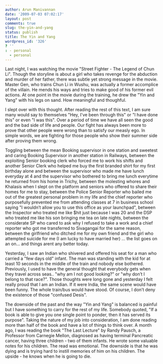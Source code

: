 ```yaml
---
author: Arun Manivannan
date: '2009-07-03 07:02:17'
layout: post
comments: true
slug: the-yin-and-yang
status: publish
title: The Yin and Yang
wordpress_id: '326'
? ''
: - personal
  - personal
---
```


Last night, I was watching the movie "Street Fighter - The Legend of Chun Li".
Though the storyline is about a girl who takes revenge for the abduction and
murder of her father, there was subtle yet strong message in the movie. Master
Gen, who trains Chun Li in Wushu, was actually a former accomplice of the
villain. He mends his ways and tries to make good of his former evil actions.
At one point in the movie during the training, he drew the "Yin and Yang" with
his legs on sand. How meaningful and thoughful.

I slept over with this thought. After reading the rest of this text, I am sure
many would say to themselves "Hey, I've been through this" or "I have done
this" or even "I was this". Over a period of time we have all seen the good
and the bad side of life and people. Our fight has always been more to prove
that other people were wrong than to satisfy our measly ego. In simple words,
we are fighting for those people who show their summer side after proving them
wrong.

Toggling between the mean Booking supervisor in one station and sweetest and
caring Booking Supervisor in another station in Railways, between the
exploiting Senior booking clerk who forced me to work his shifts and another
Senior Clerk who helped me buy the first branded shirt for my first birthday
alone and between the supervisor who made me have lunch everyday at 4 and the
supervisor who bothered to bring me lunch everytime he returned from his home
in Trichy, between the molesting whores and Khalasis when I slept on the
platform and seniors who offered to share their homes for me to stay, between
the Police Senior Reporter who bailed me out of the greatest personal problem
in my life and the chief reporter who purposefully prevented me from attending
classes at 7 in business school saying "I wouldn’t allow you to use this
office as your launchpad", between the Inspector who treated me like $hit just
because I was 20 and the DSP who treated me like his son bringing me tea on
late nights, between the considerate SP who cared to ask why I refused to take
a work and a chief reporter who got me transferred to Sivagangai for the same
reason, between the girlfriend who ditched me for my own friend and the girl
who attempted suicide for me (I am lucky to have married her) … the list goes
on an on… and things arent any better today.

Yesterday, I saw an Indian who shivered and offered his seat for a man who
carried a "few days old" infant. The man was standing with the kid for at
least 10 seconds in the middle of the train and nobody else bothered.
Previously, I used to have the general thought that everybody gets when they
travel across seas.. "why am I not good looking?" or "why don’t I belong to
that race?". Those thoughts were long gone and yesterday I felt really proud
that I am an Indian. If it were India, the same scene would have been funny.
The whole train/bus would have stood. Of course, I don’t deny the existence of
those "confused Desis".

The downside of the past and the way "Yin and Yang" is balanced is painful but
I have something to carry for the rest of my life. Somebody quoted, "If a book
is able to give you one single point to ponder, then it has served its
purpose". Taking the nature of my job into consideration, I am done reading
more than half of the book and have a lot of things to think over. A month
ago, I was reading the book "The Last Lecture" by Randy Pausch, a Professor
from Carnegie Mellon, diagnosed as having terminal Pancreatic cancer, having
three children - two of them infants. He wrote some valuable notes for his
children. The read was emotional. The downside is that he was dying and is
trying hard to instill memories of him on his children. The upside - he knows
when he is going to die.

